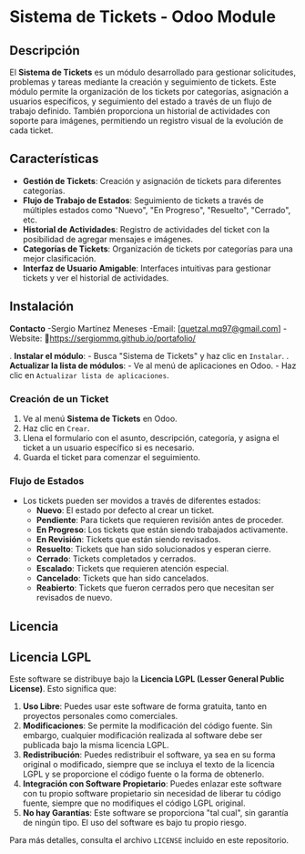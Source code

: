 # Sistema de Tickets - Odoo Module

## Descripción

El **Sistema de Tickets** es un módulo desarrollado para gestionar solicitudes, problemas y tareas mediante la creación y seguimiento de tickets. Este módulo permite la organización de los tickets por categorías, asignación a usuarios específicos, y seguimiento del estado a través de un flujo de trabajo definido. También proporciona un historial de actividades con soporte para imágenes, permitiendo un registro visual de la evolución de cada ticket.

## Características

- **Gestión de Tickets**: Creación y asignación de tickets para diferentes categorías.
- **Flujo de Trabajo de Estados**: Seguimiento de tickets a través de múltiples estados como "Nuevo", "En Progreso", "Resuelto", "Cerrado", etc.
- **Historial de Actividades**: Registro de actividades del ticket con la posibilidad de agregar mensajes e imágenes.
- **Categorías de Tickets**: Organización de tickets por categorías para una mejor clasificación.
- **Interfaz de Usuario Amigable**: Interfaces intuitivas para gestionar tickets y ver el historial de actividades.

## Instalación

**Contacto**
    -Sergio Martínez Meneses
    -Email: [quetzal.mq97@gmail.com]
    -Website: 🔗https://sergiommq.github.io/portafolio/


. **Instalar el módulo**:
    - Busca "Sistema de Tickets" y haz clic en `Instalar`.
. **Actualizar la lista de módulos**:
    - Ve al menú de aplicaciones en Odoo.
    - Haz clic en `Actualizar lista de aplicaciones`.

### Creación de un Ticket

1. Ve al menú **Sistema de Tickets** en Odoo.
2. Haz clic en `Crear`.
3. Llena el formulario con el asunto, descripción, categoría, y asigna el ticket a un usuario específico si es necesario.
4. Guarda el ticket para comenzar el seguimiento.

### Flujo de Estados

- Los tickets pueden ser movidos a través de diferentes estados:
    - **Nuevo**: El estado por defecto al crear un ticket.
    - **Pendiente**: Para tickets que requieren revisión antes de proceder.
    - **En Progreso**: Los tickets que están siendo trabajados activamente.
    - **En Revisión**: Tickets que están siendo revisados.
    - **Resuelto**: Tickets que han sido solucionados y esperan cierre.
    - **Cerrado**: Tickets completados y cerrados.
    - **Escalado**: Tickets que requieren atención especial.
    - **Cancelado**: Tickets que han sido cancelados.
    - **Reabierto**: Tickets que fueron cerrados pero que necesitan ser revisados de nuevo.


## Licencia

## Licencia LGPL

Este software se distribuye bajo la **Licencia LGPL (Lesser General Public License)**. Esto significa que:

1. **Uso Libre**: Puedes usar este software de forma gratuita, tanto en proyectos personales como comerciales.
2. **Modificaciones**: Se permite la modificación del código fuente. Sin embargo, cualquier modificación realizada al software debe ser publicada bajo la misma licencia LGPL.
3. **Redistribución**: Puedes redistribuir el software, ya sea en su forma original o modificado, siempre que se incluya el texto de la licencia LGPL y se proporcione el código fuente o la forma de obtenerlo.
4. **Integración con Software Propietario**: Puedes enlazar este software con tu propio software propietario sin necesidad de liberar tu código fuente, siempre que no modifiques el código LGPL original.
5. **No hay Garantías**: Este software se proporciona "tal cual", sin garantía de ningún tipo. El uso del software es bajo tu propio riesgo.

Para más detalles, consulta el archivo `LICENSE` incluido en este repositorio.

